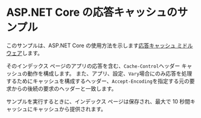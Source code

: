 # <a name="aspnet-core-response-caching-sample"></a>ASP.NET Core の応答キャッシュのサンプル

このサンプルは、ASP.NET Core の使用方法を示します[応答キャッシュ ミドルウェア](https://docs.microsoft.com/aspnet/core/performance/caching/middleware)します。

そのインデックス ページのアプリの応答を含む、`Cache-Control`ヘッダー キャッシュの動作を構成します。 また、アプリ、設定、`Vary`場合にのみ応答を処理するためにキャッシュを構成するヘッダー、`Accept-Encoding`を指定する元の要求からの後続の要求のヘッダーと一致します。

サンプルを実行するときに、インデックス ページは保存され、最大で 10 秒間キャッシュにキャッシュから提供されます。
